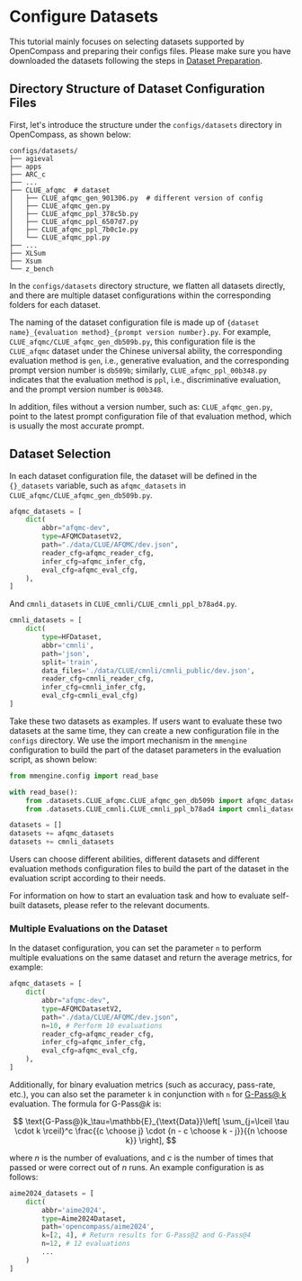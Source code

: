 # Configure Datasets

This tutorial mainly focuses on selecting datasets supported by OpenCompass and preparing their configs files. Please make sure you have downloaded the datasets following the steps in [Dataset Preparation](../get_started/installation.md#dataset-preparation).

## Directory Structure of Dataset Configuration Files

First, let's introduce the structure under the `configs/datasets` directory in OpenCompass, as shown below:

```
configs/datasets/
├── agieval
├── apps
├── ARC_c
├── ...
├── CLUE_afqmc  # dataset
│   ├── CLUE_afqmc_gen_901306.py  # different version of config
│   ├── CLUE_afqmc_gen.py
│   ├── CLUE_afqmc_ppl_378c5b.py
│   ├── CLUE_afqmc_ppl_6507d7.py
│   ├── CLUE_afqmc_ppl_7b0c1e.py
│   └── CLUE_afqmc_ppl.py
├── ...
├── XLSum
├── Xsum
└── z_bench
```

In the `configs/datasets` directory structure, we flatten all datasets directly, and there are multiple dataset configurations within the corresponding folders for each dataset.

The naming of the dataset configuration file is made up of `{dataset name}_{evaluation method}_{prompt version number}.py`. For example, `CLUE_afqmc/CLUE_afqmc_gen_db509b.py`, this configuration file is the `CLUE_afqmc` dataset under the Chinese universal ability, the corresponding evaluation method is `gen`, i.e., generative evaluation, and the corresponding prompt version number is `db509b`; similarly, `CLUE_afqmc_ppl_00b348.py` indicates that the evaluation method is `ppl`, i.e., discriminative evaluation, and the prompt version number is `00b348`.

In addition, files without a version number, such as: `CLUE_afqmc_gen.py`, point to the latest prompt configuration file of that evaluation method, which is usually the most accurate prompt.

## Dataset Selection

In each dataset configuration file, the dataset will be defined in the `{}_datasets` variable, such as `afqmc_datasets` in `CLUE_afqmc/CLUE_afqmc_gen_db509b.py`.

```python
afqmc_datasets = [
    dict(
        abbr="afqmc-dev",
        type=AFQMCDatasetV2,
        path="./data/CLUE/AFQMC/dev.json",
        reader_cfg=afqmc_reader_cfg,
        infer_cfg=afqmc_infer_cfg,
        eval_cfg=afqmc_eval_cfg,
    ),
]
```

And `cmnli_datasets` in `CLUE_cmnli/CLUE_cmnli_ppl_b78ad4.py`.

```python
cmnli_datasets = [
    dict(
        type=HFDataset,
        abbr='cmnli',
        path='json',
        split='train',
        data_files='./data/CLUE/cmnli/cmnli_public/dev.json',
        reader_cfg=cmnli_reader_cfg,
        infer_cfg=cmnli_infer_cfg,
        eval_cfg=cmnli_eval_cfg)
]
```

Take these two datasets as examples. If users want to evaluate these two datasets at the same time, they can create a new configuration file in the `configs` directory. We use the import mechanism in the `mmengine` configuration to build the part of the dataset parameters in the evaluation script, as shown below:

```python
from mmengine.config import read_base

with read_base():
    from .datasets.CLUE_afqmc.CLUE_afqmc_gen_db509b import afqmc_datasets
    from .datasets.CLUE_cmnli.CLUE_cmnli_ppl_b78ad4 import cmnli_datasets

datasets = []
datasets += afqmc_datasets
datasets += cmnli_datasets
```

Users can choose different abilities, different datasets and different evaluation methods configuration files to build the part of the dataset in the evaluation script according to their needs.

For information on how to start an evaluation task and how to evaluate self-built datasets, please refer to the relevant documents.


### Multiple Evaluations on the Dataset

In the dataset configuration, you can set the parameter `n` to perform multiple evaluations on the same dataset and return the average metrics, for example:

```python
afqmc_datasets = [
    dict(
        abbr="afqmc-dev",
        type=AFQMCDatasetV2,
        path="./data/CLUE/AFQMC/dev.json",
        n=10, # Perform 10 evaluations
        reader_cfg=afqmc_reader_cfg,
        infer_cfg=afqmc_infer_cfg,
        eval_cfg=afqmc_eval_cfg,
    ),
]
```

Additionally, for binary evaluation metrics (such as accuracy, pass-rate, etc.), you can also set the parameter `k` in conjunction with `n` for [G-Pass@ k](http://arxiv.org/abs/2412.13147) evaluation. The formula for G-Pass@$k$ is: 

$$ 
\text{G-Pass@}k_\tau=\mathbb{E}_{\text{Data}}\left[ \sum_{j=\lceil \tau \cdot k \rceil}^c \frac{{c \choose j} \cdot {n - c \choose k - j}}{{n \choose k}} \right], 
$$ 

where $n$ is the number of evaluations, and $c$ is the number of times that passed or were correct out of $n$ runs. An example configuration is as follows:

```python
aime2024_datasets = [
    dict(
        abbr='aime2024',
        type=Aime2024Dataset,
        path='opencompass/aime2024',
        k=[2, 4], # Return results for G-Pass@2 and G-Pass@4
        n=12, # 12 evaluations
        ...
    )
]
```